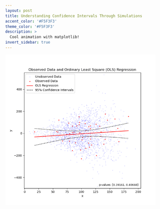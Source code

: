 ```yaml
---
layout: post
title: Understanding Confidence Intervals Through Simulations
accent_color: '#F5F3F3'
theme_color: '#F5F3F3'
description: >
  Cool animation with matplotlib!
invert_sidebar: true
---
```


<img src="../blogs/20230430_confidence_intervals/CI_negative_hetero_v1.gif" alt="drawing" width="480"/>


